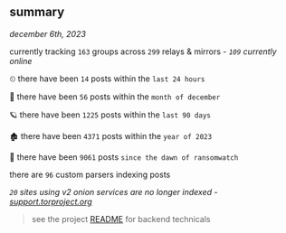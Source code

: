 
## summary
_december 6th, 2023_

currently tracking `163` groups across `299` relays & mirrors - _`109` currently online_

⏲ there have been `14` posts within the `last 24 hours`

🦈 there have been `56` posts within the `month of december`

🪐 there have been `1225` posts within the `last 90 days`

🏚 there have been `4371` posts within the `year of 2023`

🦕 there have been `9061` posts `since the dawn of ransomwatch`

there are `96` custom parsers indexing posts

_`20` sites using v2 onion services are no longer indexed - [support.torproject.org](https://support.torproject.org/onionservices/v2-deprecation/)_

> see the project [README](https://github.com/joshhighet/ransomwatch#ransomwatch--) for backend technicals
